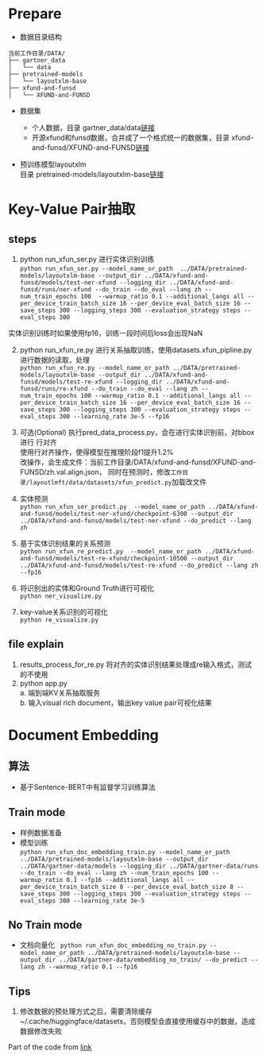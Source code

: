 

# Prepare
- 数据目录结构  
```shell script
当前工作目录/DATA/
├── gartner_data
│   └── data 
├── pretrained-models
│   └── layoutxlm-base
├── xfund-and-funsd
│   └── XFUND-and-FUNSD

```
- 数据集  
  - 个人数据，目录 gartner_data/data[链接](https://pan.baidu.com/s/1BFyGioxGDcR8Fw0S-1VyyQ?pwd=11m8)    
  - 开源xfund和funsd数据，合并成了一个格式统一的数据集，目录 xfund-and-funsd/XFUND-and-FUNSD[链接](https://pan.baidu.com/s/1eoBvkkmM1bSSgkYyvVq6cQ?pwd=9pde)  
  
- 预训练模型layoutxlm  
目录 pretrained-models/layoutxlm-base[链接](https://pan.baidu.com/s/1tFlF_-zzV45GL5eDlJVG5A?pwd=svbw)   

# Key-Value Pair抽取
## steps
1. python run_xfun_ser.py 进行实体识别训练  
`python run_xfun_ser.py --model_name_or_path  ../DATA/pretrained-models/layoutxlm-base --output_dir ../DATA/xfund-and-funsd/models/test-ner-xfund --logging_dir ../DATA/xfund-and-funsd/runs/ner-xfund --do_train --do_eval --lang zh --num_train_epochs 100  --warmup_ratio 0.1 --additional_langs all --per_device_train_batch_size 16 --per_device_eval_batch_size 16 --save_steps 300 --logging_steps 300 --evaluation_strategy steps --eval_steps 300`  

实体识别训练时如果使用fp16，训练一段时间后loss会出现NaN

2. python run_xfun_re.py 进行关系抽取训练，使用datasets.xfun_pipline.py
进行数据的读取，处理   
`python run_xfun_re.py --model_name_or_path ../DATA/pretrained-models/layoutxlm-base --output_dir ../DATA/xfund-and-funsd/models/test-re-xfund --logging_dir ../DATA/xfund-and-funsd/runs/re-xfund --do_train --do_eval --lang zh --num_train_epochs 100 --warmup_ratio 0.1 --additional_langs all --per_device_train_batch_size 16 --per_device_eval_batch_size 16 --save_steps 300 --logging_steps 300 --evaluation_strategy steps --eval_steps 300 --learning_rate 3e-5 --fp16`

3. 可选(Optional) 执行pred_data_process.py，会在进行实体识别前，对bbox进行 行对齐  
  使用行对齐操作，使得模型在推理阶段f1提升1.2%  
  改操作，会生成文件：当前工作目录/DATA/xfund-and-funsd/XFUND-and-FUNSD/zh.val.align.json，
  同时在预测时，修改`工作目录/layoutlmft/data/datasets/xfun_predict.py`加载改文件

4. 实体预测  
`python run_xfun_ser_predict.py  --model_name_or_path ../DATA/xfund-and-funsd/models/test-ner-xfund/checkpoint-6300 --output_dir ../DATA/xfund-and-funsd/models/test-ner-xfund --do_predict --lang zh`

5. 基于实体识别结果的关系预测  
`python run_xfun_re_predict.py  --model_name_or_path ../DATA/xfund-and-funsd/models/test-re-xfund/checkpoint-10500 --output_dir ../DATA/xfund-and-funsd/models/test-re-xfund --do_predict --lang zh --fp16`

6. 将识别出的实体和Ground Truth进行可视化  
`python ner_visualize.py`  

7. key-value关系识别的可视化  
`python re_visualize.py `

## file explain
1. results_process_for_re.py  将对齐的实体识别结果处理成re输入格式，测试的不使用  
2. python app.py  
a. 端到端KV关系抽取服务      
b. 输入visual rich document，输出key value pair可视化结果  

# Document Embedding
## 算法
- 基于Sentence-BERT中有监督学习训练算法

## Train mode  
- 样例数据准备  
- 模型训练  
`python run_xfun_doc_embedding_train.py --model_name_or_path ../DATA/pretrained-models/layoutxlm-base --output_dir ../DATA/gartner-data/models --logging_dir ../DATA/gartner-data/runs --do_train --do_eval --lang zh --num_train_epochs 100 --warmup_ratio 0.1 --fp16 --additional_langs all --per_device_train_batch_size 8 --per_device_eval_batch_size 8 --save_steps 300 --logging_steps 300 --evaluation_strategy steps --eval_steps 300 --learning_rate 3e-5`

## No Train mode
- 文档向量化
` python run_xfun_doc_embedding_no_train.py --model_name_or_path ../DATA/pretrained-models/layoutxlm-base --output_dir ../DATA/gartner-data/embedding_no_train/ --do_predict --lang zh --warmup_ratio 0.1 --fp16`

## Tips
1. 修改数据的预处理方式之后，需要清除缓存~/.cache/huggingface/datasets，否则模型会直接使用缓存中的数据，造成数据修改失败


Part of the code from [link](https://github.com/microsoft/unilm/tree/master/layoutlmft)